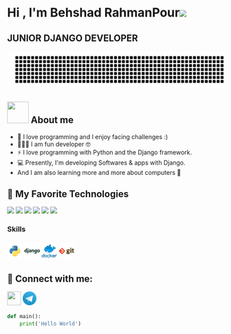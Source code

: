 <h1>Hi , I'm Behshad RahmanPour<img src="https://media.giphy.com/media/hvRJCLFzcasrR4ia7z/giphy.gif" width="35"></h1>
<h2>  JUNIOR DJANGO DEVELOPER </h2>

![gitartwork](gitartwork.svg)

## <img src = "https://user-images.githubusercontent.com/63050133/156777293-72a6e681-2582-4a9d-ad92-09d1181d47c7.gif" width = 50px height = 50px>  About me

- 🚀 I love programming and I enjoy facing challenges :)
- 👨🏻‍💻 I am fun developer 🤓<br>
- ⚡ I love programming with Python and the Django framework.<br>
- 💻 Presently, I'm developing Softwares & apps with Django.
- And I am also learning more and more about computers 🫠

## 🔧 My Favorite Technologies
![](https://img.shields.io/badge/Python-3477AC?style=for-the-badge&logo=python&logoColor=white)
![](https://img.shields.io/badge/Go-00ADD8?style=for-the-badge&logo=go&logoColor=white)
![](https://img.shields.io/badge/MySQL-417399?style=for-the-badge&logo=mysql&logoColor=white)
![](https://img.shields.io/badge/Git-F03C2E?style=for-the-badge&logo=git&logoColor=white)
![](https://img.shields.io/badge/Linux-E9B81E?style=for-the-badge&logo=linux&logoColor=000000)
![](https://img.shields.io/badge/Arch%20Linux-1793D1?style=for-the-badge&logo=archlinux&logoColor=000000)

### Skills

<h3 align="left">
<a href="https://python.org/" target="_blank" rel="noreferrer"><img src="https://raw.githubusercontent.com/github/explore/80688e429a7d4ef2fca1e82350fe8e3517d3494d/topics/python/python.png" width="36" height="36" alt="Python" /></a>
<a href="https://www.djangoproject.com" target="_blank" rel="noreferrer"><img src="https://raw.githubusercontent.com/github/explore/7456fdff59816d37ef383a6c8f32a26ff7332db2/topics/django/django.png" width="36" height="36" alt="Django" /></a>
<a href="https://www.docker.com" target="_blank" rel="noreferrer"><img src="https://raw.githubusercontent.com/github/explore/80688e429a7d4ef2fca1e82350fe8e3517d3494d/topics/docker/docker.png" width="36" height="36" alt="Docker" /></a>
<a href="https://git-scm.com/" target="_blank" rel="noreferrer"><img src="https://raw.githubusercontent.com/github/explore/80688e429a7d4ef2fca1e82350fe8e3517d3494d/topics/git/git.png" width="36" height="36" alt="Git" /></a>
</h3>

## 📨 Connect with me:
<p align="left"> 
<a href="http://www.instagram.com/behshadrhp" target="_blank" rel="noreferrer"><img src="https://raw.githubusercontent.com/danielcranney/readme-generator/main/public/icons/socials/instagram.svg" width="32" height="32" /></a>
<a href="https://t.me/MrPyCode" target="_blank" rel="noreferrer"><img src="https://raw.githubusercontent.com/github/explore/80688e429a7d4ef2fca1e82350fe8e3517d3494d/topics/telegram/telegram.png" width="32" height="32" /></a>
</p>


```Python
def main():
    print('Hello World')
```
